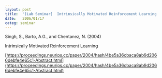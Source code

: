 ```yaml
---
layout: post
title:  "[Lab Seminar]  Intrinsically Motivated Reinforcement Learning "
date:   2006/01/17
categ: seminar
---
```




Singh, S., Barto, A.G., and Chentanez, N. (2004)

Intrinsically Motivated Reinforcement Learning



[https://proceedings.neurips.cc/paper/2004/hash/4be5a36cbaca8ab9d2066debfe4e65c1-Abstract.html](https://proceedings.neurips.cc/paper/2004/hash/4be5a36cbaca8ab9d2066debfe4e65c1-Abstract.html)



 

